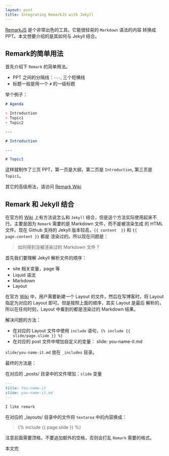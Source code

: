 ```yaml
---
layout: post
title: Integrating RemarkJS with Jekyll
---
```


[RemarkJS](https://github.com/gnab/remark) 是个非常出色的工具。它能很轻易的 `Markdown` 语法的内容
转换成 PPT。本文想要介绍的是其如何与 Jekyll 结合。

## Remark的简单用法

首先介绍下 `Remark` 的简单用法。

+ PPT 之间的分隔线：`---`, 三个短横线
+ 标题一般是用一个 `#` 的一级标题

举个例子：

```markdown
# Agenda

+ Introduction
+ Topic1
+ Topic2

---

# Introduction

---

# Topic1
```

这样就制作了三页 PPT，第一页是大纲，第二页是 `Introduction`, 第三页是 `Topic1`。

其它的高级用法，请访问 [Remark Wiki](https://github.com/gnab/remark/wiki/Markdown)

## Remark 和 Jekyll 结合

在官方的 [Wiki](https://github.com/gnab/remark/wiki/Using-with-Jekyll) 上有方法说怎么和 `Jekyll`
结合，但是这个方法实际使用起来不行。主要是因为 `Remark` 需要的是 Markdown 文件，而不是被渲染生成
的 HTML 文件。现在 Github 支持的 Jekyll 版本较高，`{{ content  }}` 和 `{{ page.content }}` 都是
渲染过的。所以现在问题是：

> 如何得到没被渲染过的 Markdown 文件？

首先我们要理解 Jekyll 解析文件的顺序：

+ site 相关变量，page 等
+ Liquid 语法
+ Markdown
+ Layout

在官方 [Wiki](https://github.com/gnab/remark/wiki/Using-with-Jekyll) 中，用户需要新建一个 Layout
的文件，然后在写博客时，将 Layout 指定为对应的 Layout 即可。但是按照上面的顺序，其实 Layout 是最后
解析的，所以在任何时刻，Layout 中看到的都是渲染过的 Markdown 结果。

解决问题的方法：

+ 在对应的 Layout 文件中使用 `include` 语句，`{% include {{ slide/page.slide }} %}`
+ 在对应的 post 文件中增加自定义的变量： slide: you-name-it.md

`slide/you-name-it.md` 放在 `_includes` 目录。

最终的方法是：

在对应的 \_posts/ 目录中的文件增加：`slide` 变量

```markdown
---
title: You-name-it
slide: you-name-it.md
---

I like remark
```

在对应的 \_layouts/ 目录中的文件将 `textarea` 中的内容换成：

> {% include {{ page.slide }} %}

注意前面需要顶格，不要追加额外的空格，否则会打乱 `Remark` 需要的格式。

本文完

